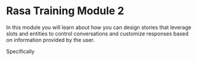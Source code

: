 # Rasa Training Module 2

In this module you will learn about how you can design stories that leverage slots and entities to control conversations
and customize responses based on information provided by the user.

Specifically 